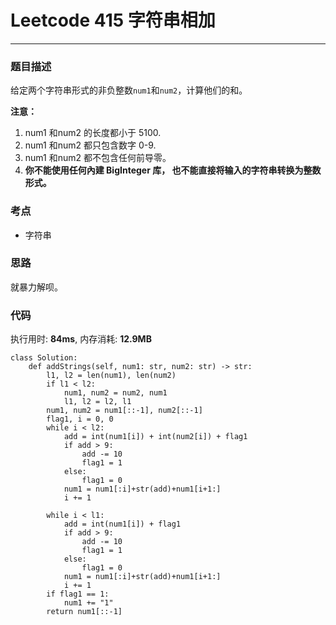 # Leetcode 415 字符串相加
***
### 题目描述
给定两个字符串形式的非负整数`num1`和`num2`，计算他们的和。  
    	
**注意：**  

1. num1 和num2 的长度都小于 5100.
2. num1 和num2 都只包含数字 0-9.
3. num1 和num2 都不包含任何前导零。
4. **你不能使用任何內建 BigInteger 库， 也不能直接将输入的字符串转换为整数形式。**
	

### 考点

* 字符串

### 思路
就暴力解呗。


### 代码  
执行用时: **84ms**, 内存消耗: **12.9MB** 

```
class Solution:
    def addStrings(self, num1: str, num2: str) -> str:
        l1, l2 = len(num1), len(num2)
        if l1 < l2: 
            num1, num2 = num2, num1
            l1, l2 = l2, l1
        num1, num2 = num1[::-1], num2[::-1]
        flag1, i = 0, 0
        while i < l2:
            add = int(num1[i]) + int(num2[i]) + flag1 
            if add > 9:
                add -= 10
                flag1 = 1
            else:
                flag1 = 0
            num1 = num1[:i]+str(add)+num1[i+1:]
            i += 1
        
        while i < l1:
            add = int(num1[i]) + flag1
            if add > 9:
                add -= 10
                flag1 = 1
            else:
                flag1 = 0
            num1 = num1[:i]+str(add)+num1[i+1:]
            i += 1
        if flag1 == 1:
            num1 += "1"
        return num1[::-1]
```






	